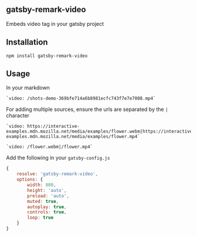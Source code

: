 ## gatsby-remark-video

Embeds video tag in your gatsby project

## Installation
```
npm install gatsby-remark-video
```

## Usage

In your markdown
```
`video: /shots-demo-369bfe714a6b8981ecfc743f7e7e7008.mp4`
```

For adding multiple sources, ensure the urls are separated by the `|` character

```
`video: https://interactive-examples.mdn.mozilla.net/media/examples/flower.webm|https://interactive-examples.mdn.mozilla.net/media/examples/flower.mp4`
```

```
`video: /flower.webm|/flower.mp4`
```

Add the following in your `gatsby-config.js`
```javascript
{
	resolve: 'gatsby-remark-video',
	options: {
		width: 800,
		height: 'auto',
		preload: 'auto',
		muted: true,
		autoplay: true,
		controls: true,
		loop: true
	}
}
```

